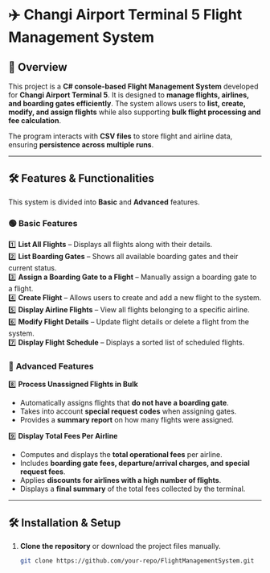 # ✈️ Changi Airport Terminal 5 Flight Management System

## 📌 Overview
This project is a **C# console-based Flight Management System** developed for **Changi Airport Terminal 5**. It is designed to **manage flights, airlines, and boarding gates efficiently**. The system allows users to **list, create, modify, and assign flights** while also supporting **bulk flight processing and fee calculation**. 

The program interacts with **CSV files** to store flight and airline data, ensuring **persistence across multiple runs**.

---

## 🛠️ Features & Functionalities
This system is divided into **Basic** and **Advanced** features.

### 🟢 **Basic Features**
1️⃣ **List All Flights** – Displays all flights along with their details.  
2️⃣ **List Boarding Gates** – Shows all available boarding gates and their current status.  
3️⃣ **Assign a Boarding Gate to a Flight** – Manually assign a boarding gate to a flight.  
4️⃣ **Create Flight** – Allows users to create and add a new flight to the system.  
5️⃣ **Display Airline Flights** – View all flights belonging to a specific airline.  
6️⃣ **Modify Flight Details** – Update flight details or delete a flight from the system.  
7️⃣ **Display Flight Schedule** – Displays a sorted list of scheduled flights.  

### 🔵 **Advanced Features**
8️⃣ **Process Unassigned Flights in Bulk**  
   - Automatically assigns flights that **do not have a boarding gate**.  
   - Takes into account **special request codes** when assigning gates.  
   - Provides a **summary report** on how many flights were assigned.  

9️⃣ **Display Total Fees Per Airline**  
   - Computes and displays the **total operational fees** per airline.  
   - Includes **boarding gate fees, departure/arrival charges, and special request fees**.  
   - Applies **discounts for airlines with a high number of flights**.  
   - Displays a **final summary** of the total fees collected by the terminal.  

---

## 🛠️ Installation & Setup
1. **Clone the repository** or download the project files manually.
   ```sh
   git clone https://github.com/your-repo/FlightManagementSystem.git
